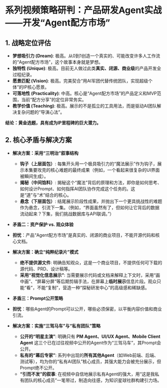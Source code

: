# 系列视频策略研判：产品研发Agent实战——开发“Agent配方市场”

## 1. 战略定位评估

- **梦想吸引力 (Dream)**: 极高。从0到1创造一个真实的、可能改变许多人工作流的“Agent配方市场”，这个故事本身就是梦想。
- **独特性 (Unique)**: 极高。目前无人做过此类**真实、闭源、商业级**的产品开发全过程纪录。
- **愿景匹配 (Vision)**: 极高。完美契合“用AI军团代替传统团队，实现超级个体”的IP核心愿景。
- **可落地性 (Practicality)**: 中高。核心是“Agent配方市场”的产品定义和MVP范围，当前“配方分享”的定位非常务实。
- **教学价值 (Teaching)**: 极高。展示的不是孤立的工具用法，而是驱动AI团队解决复杂问题的“导演心法”。

**结论：黄金选题，具有成为IP里程碑的巨大潜力。**

## 2. 核心矛盾与解决方案

- **解决方案：采用“三明治”叙事结构**
    - **钩子（上层面包）**: 每集开头用一个极具吸引力的“魔法展示”作为钩子，展示本集要攻克的核心难题的最终成果（例如，一个看起来很复杂的UI界面被瞬间生成）。
    - **揭秘（中间馅料）**: 揭秘这个“魔法”背后的原理和方法，即你是如何思考、如何设计Prompt、如何指挥AI团队协作完成这个任务的。这是“道”与“术”结合的核心。
    - **悬念（下层面包）**: 结尾展示阶段性成果，并抛出下一个更具挑战性的难题作为悬念，引流下一集。（例如，“界面虽然有了，但如何让它背后的数据流动起来？下集，我们挑战数据库与API联调。”）

- **矛盾二：资产保护 vs. 观众体验**
- **担忧**：产品“Agent配方市场”是真实的、闭源的商业项目，不能开源代码和核心文档。
- **解决方案：确立“纯粹纪录片”模式**
    - **绝不提供源文件**: 明确告知观众，这是一个商业项目，不提供任何可下载的源代码、PRD、设计稿等。
    - **采用“视觉化信息展示”**: 当需要展示代码或文档来解释上下文时，采用“画中画”、“屏幕分屏”等后期剪辑手法，在屏幕上**临时展示**信息片段。观众只能“看”，不能“复制”，营造一种“探秘研发中心”的高级感和稀缺感。

- **矛盾三：Prompt公开策略**
- **担忧**：哪些Agent的Prompt可以公开，哪些必须保密，以平衡内容价值和商业引流。
- **解决方案：实施“三驾马车”与“私有团队”策略**
    - **公开的“明星主演”**: 明确只有 **PM Agent、UI/UX Agent、Mobile Client Agent** 这三个已在过往视频中公开的Agent作为“三驾马车”，其Prompt会公开。
    - **私有的“幕后专家”**: 系列中出现的**所有其他Agent**（如Web前端、后端、测试等），均为你的“私有AI团队”核心成员，其强大能力会被充分展示，但Prompt绝不公开。
    - **“引而不发”的叙事**: 在视频中自信地展示私有Agent的强大，用“这是我私有团队的核心成员”一笔带过，制造向往感，为知识星球社群构建引力场。